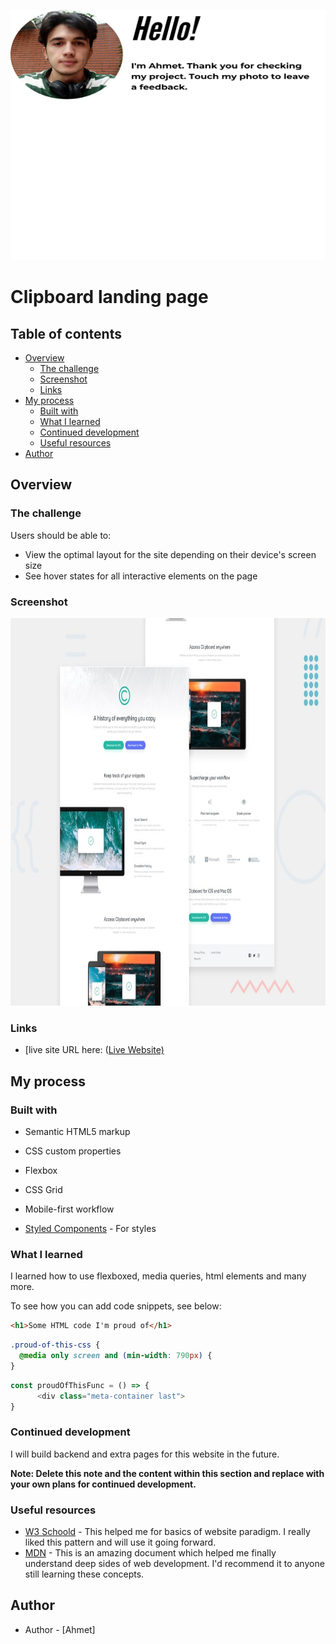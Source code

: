 <p align="center">
<a href="https://www.linkedin.com/in/ahmet-ayd%C4%B1n-2583b1199/"><img src="Hello!.png" alt="screenshot" width="600" height="400"></a>
</p>




# Clipboard landing page 


## Table of contents

- [Overview](#overview)
  - [The challenge](#the-challenge)
  - [Screenshot](#screenshot)
  - [Links](#links)
- [My process](#my-process)
  - [Built with](#built-with)
  - [What I learned](#what-i-learned)
  - [Continued development](#continued-development)
  - [Useful resources](#useful-resources)
- [Author](#author)



## Overview

### The challenge

Users should be able to:

- View the optimal layout for the site depending on their device's screen size
- See hover states for all interactive elements on the page

### Screenshot

<p align="center">
<a href="https://bavi-boop.github.io/clipboard-landing-page-website/"><img src="screenshot.jpg" alt="screenshot" width="720" height="620"></a>
</p>


### Links

- [live site URL here: ([Live Website)](https://bavi-boop.github.io/clipboard-landing-page-website/)

## My process

### Built with

- Semantic HTML5 markup
- CSS custom properties
- Flexbox
- CSS Grid
- Mobile-first workflow

- [Styled Components](https://styled-components.com/) - For styles



### What I learned

I learned how to use flexboxed, media queries, html elements and many more.

To see how you can add code snippets, see below:

```html
<h1>Some HTML code I'm proud of</h1>
```
```css
.proud-of-this-css {
  @media only screen and (min-width: 790px) {
}
```
```js
const proudOfThisFunc = () => {
      <div class="meta-container last">
}
```


### Continued development

I will build backend and extra pages for this website in the future.

**Note: Delete this note and the content within this section and replace with your own plans for continued development.**

### Useful resources

- [W3 Schoold](https://www.w3schools.com/) - This helped me for basics of website paradigm. I really liked this pattern and will use it going forward.
- [MDN](https://developer.mozilla.org/en-US/) - This is an amazing document which helped me finally understand deep sides of web development. I'd recommend it to anyone still learning these concepts.


## Author

- Author - [Ahmet]







